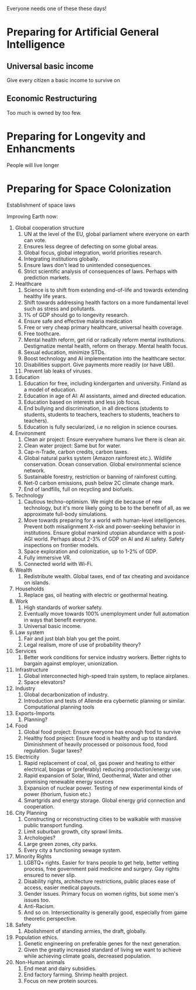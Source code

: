 

Everyone needs one of these these days!



# Preparing for Artificial General Intelligence


## Universal basic income
Give every citizen a basic income to survive on

## Economic Restructuring
Too much is owned by too few. 



# Preparing for Longevity and Enhancments

People will live longer

# Preparing for Space Colonization

Establishment of space laws






Improving Earth now:

1. Global cooperation structure
	1. UN at the level of the EU, global parliament where everyone on earth can vote.
	2. Ensures less degree of defecting on some global areas.
	3. Global focus, global integration, world priorities research.
	4. Integrating institutions globally. 
	5. Ensure laws don't lead to unintended consequences. 
	6. Strict scientific analysis of consequences of laws. Perhaps with prediction markets. 
2. Healthcare
	1. Science is to shift from extending end-of-life and towards extending healthy life years. 
	2. Shift towards addressing health factors on a more fundamental level such as stress and pollutants.  
	3. 1% of GDP should go to longevity research.
	4. Ensure safe and effective malaria medication
	5. Free or very cheap primary healthcare, universal health coverage.
	6. Free toothcare. 
	7. Mental health reform, get rid or radically reform mental institutions. Destigmatize mental health, reform on therapy. Mental health focus. 
	8. Sexual education, minimize STDs.
	9. Boost technology and AI implementation into the healthcare sector.
	10. Disabilities support. Give payments more readily (or have UBI).
	11. Prevent lab leaks of viruses. 
3. Education
	1. Education for free, including kindergarten and university. Finland as a model of education.
	2. Education in age of AI: AI assistants, aimed and directed education.
	3. Education based on interests and less job focus.
	4. End bullying and discrimination, in all directions (students to students, students to teachers, teachers to students, teachers to teachers).
	5. Education is fully secularized, i.e no religion in science courses. 
4. Environment
	1. Clean air project: Ensure everywhere humans live there is clean air.
	2. Clean water project: Same but for water.
	3. Cap-n-Trade, carbon credits, carbon taxes. 
	4. Global natural parks system (Amazon rainforest etc.). Wildlife conservation. Ocean conservation. Global environmental science network. 
	5. Sustainable forestry, restriction or banning of rainforest cutting. 
	6. Net-0 carbon emissions, push below 2C climate change mark. 
	7. End of landfills, full on recycling and biofuels.
5. Technology
	1. Cautious techno-optimism. We might die because of new technology, but it's more likely going to be to the benefit of all, as we approximate full-body simulations.
	2. Move towards preparing for a world with human-level intelligences. Prevent both misalignment X-risk and power-seeking behavior in institutions. Ensure global mankind utopian abundance with a post-AGI world. Perhaps about 2-3% of GDP on AI and AI safety. Safety inspections on frontier models.
	3. Space exploration and colonization, up to 1-2% of GDP.
	4. Fully immersive VR.
	5. Connected world with Wi-Fi.
6. Wealth
	1. Redistribute wealth. Global taxes, end of tax cheating and avoidance on islands. 
7. Households
	1. Replace gas, oil heating with electric or geothermal heating. 
8. Work
	1. High standards of worker safety.
	2. Eventually move towards 100% unemployment under full automation in ways that benefit everyone.
	3. Universal basic income. 
9. Law system
	1. Fair and just blah blah you get the point.
	2. Legal realism, more of use of probability theory?
10. Services
	1. Better work conditions for service industry workers. Better rights to bargain against employer, unionization. 
11. Infrastructure
	1. Global interconnected high-speed train system, to replace airplanes.
	2. Space elevators?
12. Industry
	1. Global decarbonization of industry.
	2. Introduction and tests of Allende era cybernetic planning or similar. Computational planning tools
13. Exports-Imports
	1. Planning?
14. Food
	1. Global food project: Ensure everyone has enough food to survive
	2. Healthy food project: Ensure food is healthy and up to standard. Diminishment of heavily processed or poisonous food, food regulation. Sugar taxes?
15. Electricity
	1. Rapid replacement of coal, oil, gas power and heating to either electrical, biogas or (preferably) reducing production/energy use.
	2. Rapid expansion of Solar, Wind, Geothermal, Water and other promising renewable energy sources
	3. Expansion of nuclear power. Testing of new experimental kinds of power (thorium, fusion etc.)
	4. Smartgrids and energy storage. Global energy grid connection and cooperation. 
16. City Planning
	1. Constructing or reconstructing cities to be walkable with massive public transport funding. 
	2. Limit suburban growth, city sprawl limits.
	3. Archologies?
	4. Large green zones, city parks. 
	5. Every city a functioning sewage system.
17. Minority Rights
	1. LGBTQ+ rights. Easier for trans people to get help, better vetting process, free government paid medicine and surgery. Gay rights ensured to never slip. 
	2. Disability rights, architecture restrictions, public places ease of access, easier medical payouts.
	3. Gender issues. Primary focus on women rights, but some men's issues too. 
	4. Anti-Racism.
	5. And so on. Intersectionality is generally good, especially from game theoretic perspective. 
18. Safety
	1. Abolishment of standing armies, the draft, globally. 
19. Population ethics.
	1. Genetic engineering on preferable genes for the next generation. 
	2. Given the greatly increased standard of living we want to achieve while achieving climate goals, decreased population. 
20. Non-Human animals
	1. End meat and dairy subsidies.
	2. End factory farming. Shrimp health project.
	3. Focus on new protein sources. 


